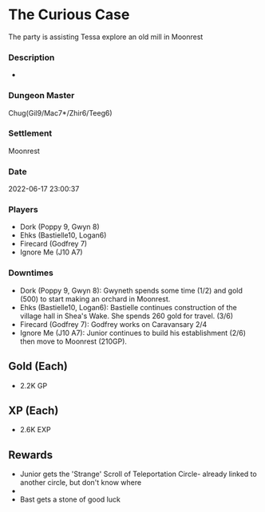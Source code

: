 # The Curious Case
The party is assisting Tessa explore an old mill in Moonrest
### Description
-
### Dungeon Master
Chug(Gil9/Mac7*/Zhir6/Teeg6)
### Settlement
Moonrest
### Date
2022-06-17 23:00:37
### Players
* Dork (Poppy 9, Gwyn 8)
* Ehks (Bastielle10, Logan6)
* Firecard (Godfrey 7)
* Ignore Me (J10 A7)
### Downtimes
* Dork (Poppy 9, Gwyn 8): Gwyneth spends some time (1/2) and gold (500) to start making an orchard in Moonrest.
* Ehks (Bastielle10, Logan6): Bastielle continues construction of the village hall in Shea's Wake. She spends 260 gold for travel. (3/6)
* Firecard (Godfrey 7): Godfrey works on Caravansary 2/4
* Ignore Me (J10 A7): Junior continues to build his establishment (2/6) then move to Moonrest (210GP).
## Gold (Each)
* 2.2K GP
## XP (Each)
* 2.6K EXP
## Rewards
* Junior gets the 'Strange' Scroll of Teleportation Circle- already linked to another circle, but don't know where
* 
* Bast gets a stone of good luck